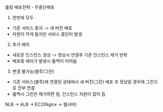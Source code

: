 롤링
배포전략 - 무중단배포

1. 한번에 모두
- 기존 서비스 중지 -> 새 버전 배포
- 자원이 적게 들지만 서비스 중단이 발생

2. 추가 배치
- 새로운 인스턴스 생성 -> 정상시 연결후 기존 인스턴스 제거 반복
- 배포중 에러가 발생시 롤백이 어려움

3. 변경 불가능(블루/그린)
- 기존 서비스(블루)에 연결된 상태에서 새 버전(그린) 배포 후 정상일 경우에 그린으로 전부 연결
- 롤백시 그린만 제거하면 됨, 인스턴스 자원이 많이 듬

NLB -> ALB -> EC2(Nginx -> 웹서버)
